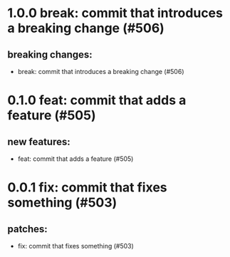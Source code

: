 # 1.0.0 break: commit that introduces a breaking change (#506)

## breaking changes:
* break: commit that introduces a breaking change (#506)

# 0.1.0 feat: commit that adds a feature (#505)

## new features:
* feat: commit that adds a feature (#505)

# 0.0.1 fix: commit that fixes something (#503)

## patches:
* fix: commit that fixes something (#503)


